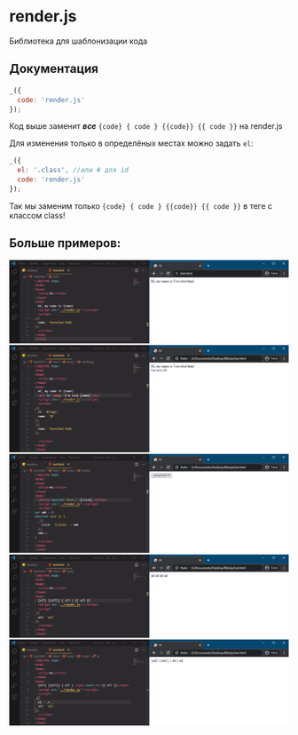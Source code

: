 # render.js

Библиотека для шаблонизации кода

## Документация

```javascript
_({
  code: 'render.js'
});
```

Код выше заменит ***все*** ```{code} { code } {{code}} {{ code }}``` на render.js

Для изменения только в определёных местах можно задать ```el```:

```javascript
_({
  el: '.class', //или # для id
  code: 'render.js'
});
```

Так мы заменим только ```{code} { code } {{code}} {{ code }}``` в теге с классом class!

## Больше примеров:

![1](https://raw.githubusercontent.com/htmlcssphpjs/render.js/main/imgs/1.png)
![2](https://raw.githubusercontent.com/htmlcssphpjs/render.js/main/imgs/2.png)
![3](https://raw.githubusercontent.com/htmlcssphpjs/render.js/main/imgs/3.png)
![4](https://raw.githubusercontent.com/htmlcssphpjs/render.js/main/imgs/4.png)
![5](https://raw.githubusercontent.com/htmlcssphpjs/render.js/main/imgs/5.png)
